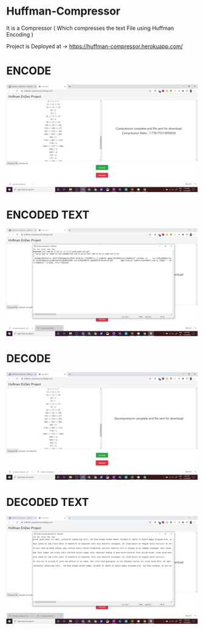 # Huffman-Compressor
It is a Compressor ( Which compresses the text File using Huffman Encoding )

Project is Deployed at -> https://huffman-compressor.herokuapp.com/

# ENCODE
![](encode.png)

# ENCODED TEXT
![](encoded_text.png)

# DECODE
![](decode.png)

# DECODED TEXT
![](decoded_text.png)


